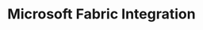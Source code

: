 ---
layout: cluedin
title: Microsoft Fabric Integration
parent: Microsoft Integration
permalink: /microsoft-integration/fabric
nav_order: 040
has_children: true
---